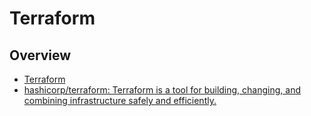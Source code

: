 # Terraform

## Overview

- [Terraform](https://www.terraform.io/)
- [hashicorp/terraform: Terraform is a tool for building, changing, and combining infrastructure safely and efficiently.](https://github.com/hashicorp/terraform)
